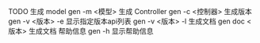 TODO
生成 model            gen -m <模型>
生成 Controller       gen -c <控制器>
生成版本              gen -v <版本> -e <endpoint>
显示指定版本api列表   gen -v <版本> -l 
生成文档              gen doc <版本> 生成文档
帮助信息              gen -h 显示帮助信息


